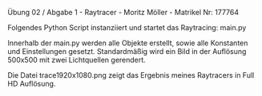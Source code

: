 Übung 02 / Abgabe 1 - Raytracer - Moritz Möller - Matrikel Nr: 177764

Folgendes Python Script instanziiert und startet das Raytracing:
main.py

Innerhalb der main.py werden alle Objekte erstellt, sowie alle Konstanten und Einstellungen gesetzt. Standardmäßig wird ein Bild in der Auflösung 500x500 mit zwei Lichtquellen gerendert.

Die Datei trace1920x1080.png zeigt das Ergebnis meines Raytracers in Full HD Auflösung.
